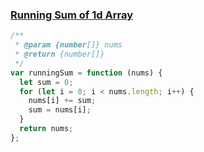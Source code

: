 ### [Running Sum of 1d Array](https://leetcode.com/problems/running-sum-of-1d-array)

```js
/**
 * @param {number[]} nums
 * @return {number[]}
 */
var runningSum = function (nums) {
  let sum = 0;
  for (let i = 0; i < nums.length; i++) {
    nums[i] += sum;
    sum = nums[i];
  }
  return nums;
};
```
